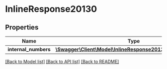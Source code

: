 # InlineResponse20130

## Properties
Name | Type | Description | Notes
------------ | ------------- | ------------- | -------------
**internal_numbers** | [**\Swagger\Client\Model\InlineResponse20130InternalNumbers[]**](InlineResponse20130InternalNumbers.md) |  | [optional] 

[[Back to Model list]](../README.md#documentation-for-models) [[Back to API list]](../README.md#documentation-for-api-endpoints) [[Back to README]](../README.md)


